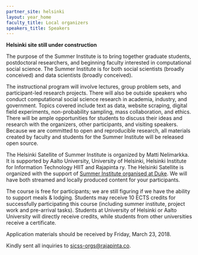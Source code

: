 ```yaml
---
partner_site: helsinki
layout: year_home
faculty_title: Local organizers
speakers_title: Speakers
---
```


**Helsinki site still under construction**

The purpose of the Summer Institute is to bring together graduate students, postdoctoral researchers, and beginning faculty interested in computational social science.
The Summer Institute is for both social scientists (broadly conceived) and data scientists (broadly conceived).

The instructional program will involve lectures, group problem sets, and participant-led research projects.
There will also be outside speakers who conduct computational social science research in academia, industry, and government.
Topics covered include text as data, website scraping, digital field experiments, non-probability sampling, mass collaboration, and ethics.
There will be ample opportunities for students to discuss their ideas and research with the organizers, other participants, and visiting speakers.
Because we are committed to open and reproducible research, all materials created by faculty and students for the Summer Institute will be released open source.

The Helsinki Satellite of Summer Institute is organized by Matti Nelimarkka.
It is supported by Aalto University, University of Helsinki, Helsinki Institute for Information Technology HIIT and Rajapinta ry.
The Helsinki Satellite is organized with the support of [Summer Institute organised at Duke](../).
We will have both streamed and locally produced content for your participants.

The course is free for participants; we are still figuring if we have the ability to support meals & lodging.
Students may receive 10 ECTS credits for successfully participating this course (including summer institute, project work and pre-arrival tasks).
Students at University of Helsinki or Aalto University will directly receive credits, while students from other universities receive a certificate.

Application materials should be received by Friday, March 23, 2018.

Kindly sent all inquiries to [sicss-orgs@rajapinta.co](mailto:sicss-orgs@rajapinta.co).

